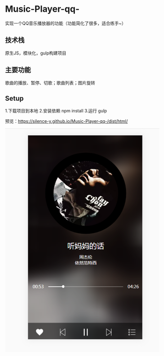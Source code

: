 # Music-Player-qq-
实现一个QQ音乐播放器的功能（功能简化了很多，适合练手~）
## 技术栈
原生JS，模块化，gulp构建项目
## 主要功能
歌曲的播放、暂停、切歌；歌曲列表；图片旋转
## Setup
1.下载项目到本地
2.安装依赖
npm install
3.运行
gulp

预览：https://silence-y.github.io/Music-Player-qq-/dist/html/

![Image text](https://github.com/Silence-Y/Music-Player-qq-/blob/master/player.png)
